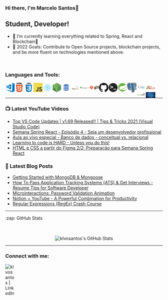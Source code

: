 
<!--
**klvosantos/klvosantos** is a ✨ _special_ ✨ repository because its `README.md` (this file) appears on your GitHub profile.

Here are some ideas to get you started:

- 🔭 I’m currently working on ...
- 🌱 I’m currently learning ...
- 👯 I’m looking to collaborate on ...
- 🤔 I’m looking for help with ...
- 💬 Ask me about ...
- 📫 How to reach me: ...
- 😄 Pronouns: ...
- ⚡ Fun fact: ...
-->

### Hi there, I'm Marcelo Santos👋 

## Student, Developer!

- 🌱 I’m currently learning everything related to Spring, React and Blockchain🤣
- 🥅 2022 Goals: Contribute to Open Source projects, blockchain projects, and be more fluent on technologies mentioned above.


<br />


### Languages and Tools:

<img align="left" alt="Visual Studio Code" width="30px" src="https://github.com/klvosantos/assets/blob/main/icons/visual-studio-code.png" />
<img align="left" alt="HTML5" width="30px" src="https://github.com/klvosantos/assets/blob/main/icons/html.png" />
<img align="left" alt="CSS3" width="30px" src="https://github.com/klvosantos/assets/blob/main/icons/css.png" />
<img align="left" alt="JavaScript" width="30px" src="https://github.com/klvosantos/assets/blob/main/icons/javascript.png" />
<img align="left" alt="React" width="30px" src="https://github.com/klvosantos/assets/blob/main/icons/react.png" />
<img align="left" alt="Node.js" width="30px" src="https://github.com/klvosantos/assets/blob/main/icons/nodejs.png" />
<img align="left" alt="SQL" width="30px" src="https://github.com/klvosantos/assets/blob/main/icons/sql.png" />
<img align="left" alt="MySQL" width="30px" src="https://github.com/klvosantos/assets/blob/main/icons/mysql.png" />
<img align="left" alt="MongoDB" width="30px" src="https://github.com/klvosantos/assets/blob/main/icons/mongodb.png" />
<img align="left" alt="Git" width="30px" src="https://github.com/klvosantos/assets/blob/main/icons/git.png" />
<img align="left" alt="GitHub" width="30px" src="https://github.com/klvosantos/assets/blob/main/icons/github.png" />
<img align="left" alt="Terminal" width="30px" src="https://github.com/klvosantos/assets/blob/main/icons/terminal.png" />
<img align="left" alt="Spring-boot" width="30px" src="https://github.com/klvosantos/assets/blob/main/icons/spring-boot.png" />
<img align="left" alt="Postgresql" width="30px" src="https://github.com/klvosantos/assets/blob/main/icons/postgresql.png" />
<img align="left" alt="Java" width="30px" src="https://github.com/klvosantos/assets/blob/main/icons/java.png" />
<img align="left" alt="jUnit" width="30px" src="https://github.com/klvosantos/assets/blob/main/icons/junit.png" />
<img align="left" alt="Mockito" width="30px" src="https://github.com/klvosantos/assets/blob/main/icons/mockito.png" />
<img align="left" alt="Mockito" width="30px" src="https://raw.githubusercontent.com/klvosantos/assets/main/icons/Blockchain.jpg" />



<br />
<br />

---

### 📺 Latest YouTube Videos

<!-- YOUTUBE:START -->
- [Top VS Code Updates | v1.69 Released!! | Tips &amp; Tricks 2021 &lpar;Visual Studio Code&rpar;](https://www.youtube.com/watch?v=2ncAmRBCN1w)
- [Semana Spring React - Episódio 4 - Seja um desenvolvedor profissional](https://www.youtube.com/watch?v=ZxQwfnHQ92Y)
- [Aula ao vivo especial - Banco de dados - conceitual vs. relacional](https://www.youtube.com/watch?v=koqMgHSG6Bw)
- [Learning to code is HARD - Unless you do this!](https://www.youtube.com/watch?v=VGGWcy6__Fg)
- [HTML e CSS a partir do Figma 2/2: Preparação para Semana Spring React](https://www.youtube.com/watch?v=EsQ07Og1yFM)
<!-- YOUTUBE:END -->


### 📕 Latest Blog Posts

<!-- BLOG-POST-LIST:START -->
- [Getting Started with MongoDB &amp; Mongoose](https://dev.to/codestackr/getting-started-with-mongodb-mongoose-2h6a)
- [How To Pass Application Tracking Systems &lpar;ATS&rpar; &amp; Get Interviews - Resume Tips for Software Developer](https://dev.to/codestackr/how-to-pass-application-tracking-systems-ats-get-interviews-resume-tips-for-software-developer-4bmo)
- [Microinteractions: Password Validation Animation](https://dev.to/codestackr/microinteractions-password-validation-animation-5629)
- [Notion + YouTube - A Powerful Combination for Productivity](https://dev.to/codestackr/notion-youtube-a-powerful-combination-for-productivity-1def)
- [Regular Expressions &lpar;RegEx&rpar; Crash Course](https://dev.to/codestackr/regular-expressions-regex-crash-course-248n)
<!-- BLOG-POST-LIST:END -->

---

  <summary>:zap: GitHub Stats</summary>
  <br />
  <br /> 

<p align="center">
<img alt="klvosantos's GitHub Stats" src="https://github-readme-stats.codestackr.vercel.app/api?username=klvosantos&show_icons=true&hide_border=true&hide=stars,issues,contribs&theme=algolia" />  
</p>

---

### Connect with me:

[<img align="left" alt="klvosantos | LinkedIn" width="30px" src="https://cdn.jsdelivr.net/npm/simple-icons@v3/icons/linkedin.svg" />][linkedin]





[linkedin]: https://www.linkedin.com/in/marcelosantosms

